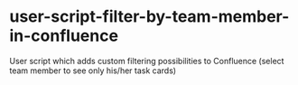 # user-script-filter-by-team-member-in-confluence
User script which adds custom filtering possibilities to Confluence (select team member to see only his/her task cards)
